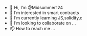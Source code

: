 - 👋 Hi, I’m @Midsummer124
- 👀 I’m interested in smart contracts
- 🌱 I’m currently learning JS,solidity,c
- 💞️ I’m looking to collaborate on ...
- 📫 How to reach me ...

<!---
Midsummer124/Midsummer124 is a ✨ special ✨ repository because its `README.md` (this file) appears on your GitHub profile.
You can click the Preview link to take a look at your changes.
--->

